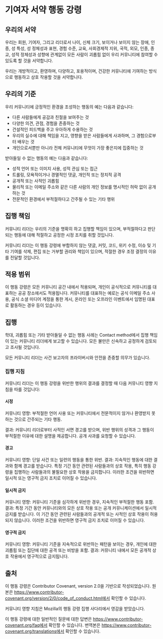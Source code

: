 # 기여자 서약 행동 강령

## 우리의 서약
우리는 회원, 기여자, 그리고 리더로서 나이, 신체 크기, 보이거나 보이지 않는 장애, 인종, 성 특성, 성 정체성과 표현, 경험 수준, 교육, 사회경제적 지위, 국적, 외모, 인종, 종교, 성적 정체성과 성향에 관계없이 모든 사람이 괴롭힘 없이 우리 커뮤니티에 참여할 수 있도록 할 것을 서약합니다.

우리는 개방적이고, 환영하며, 다양하고, 포용적이며, 건강한 커뮤니티에 기여하는 방식으로 행동하고 상호 작용할 것을 서약합니다.

## 우리의 기준
우리 커뮤니티에 긍정적인 환경을 조성하는 행동의 예는 다음과 같습니다:

* 다른 사람들에게 공감과 친절을 보여주는 것
* 다양한 의견, 관점, 경험을 존중하는 것
* 건설적인 피드백을 주고 우아하게 수용하는 것
* 우리의 실수에 대해 책임을 지고, 영향을 받은 사람들에게 사과하며, 그 경험으로부터 배우는 것
* 개인으로서뿐만 아니라 전체 커뮤니티에 무엇이 가장 좋은지에 집중하는 것

받아들일 수 없는 행동의 예는 다음과 같습니다:

* 성적 언어 또는 이미지 사용, 성적 관심 또는 접근
* 트롤링, 모욕적이거나 경멸적인 댓글, 개인적 또는 정치적 공격
* 공개적 또는 사적인 괴롭힘
* 물리적 또는 이메일 주소와 같은 다른 사람의 개인 정보를 명시적인 허락 없이 공개하는 것
* 전문적인 환경에서 부적절하다고 간주될 수 있는 기타 행위

## 집행 책임
커뮤니티 리더는 우리의 기준을 명확히 하고 집행할 책임이 있으며, 부적절하다고 판단되는 행동에 대해 적절하고 공정한 시정 조치를 취할 것입니다.

커뮤니티 리더는 이 행동 강령에 부합하지 않는 댓글, 커밋, 코드, 위키 수정, 이슈 및 기타 기여를 삭제, 편집 또는 거부할 권리와 책임이 있으며, 적절한 경우 조정 결정의 이유를 전달할 것입니다.

## 적용 범위
이 행동 강령은 모든 커뮤니티 공간 내에서 적용되며, 개인이 공식적으로 커뮤니티를 대표하는 공공 장소에서도 적용됩니다. 커뮤니티를 대표하는 예로는 공식 이메일 주소 사용, 공식 소셜 미디어 계정을 통한 게시, 온라인 또는 오프라인 이벤트에서 임명된 대표로 활동하는 경우 등이 있습니다.

## 집행
학대, 괴롭힘 또는 기타 받아들일 수 없는 행동 사례는 Contact method에서 집행 책임이 있는 커뮤니티 리더에게 보고할 수 있습니다. 모든 불만은 신속하고 공정하게 검토되고 조사될 것입니다.

모든 커뮤니티 리더는 사건 보고자의 프라이버시와 안전을 존중할 의무가 있습니다.

### 집행 지침
커뮤니티 리더는 이 행동 강령을 위반한 행위의 결과를 결정할 때 다음 커뮤니티 영향 지침을 따를 것입니다:

#### 시정
커뮤니티 영향: 부적절한 언어 사용 또는 커뮤니티에서 전문적이지 않거나 환영받지 못하는 것으로 간주되는 기타 행동.

결과: 커뮤니티 리더로부터 사적인 서면 경고를 받으며, 위반 행위의 성격과 그 행동이 부적절한 이유에 대한 설명을 제공합니다. 공개 사과를 요청할 수 있습니다.

#### 경고
커뮤니티 영향: 단일 사건 또는 일련의 행동을 통한 위반.
결과: 지속적인 행동에 대한 결과와 함께 경고를 받습니다. 특정 기간 동안 관련된 사람들과의 상호 작용, 특히 행동 강령을 집행하는 사람들과의 불필요한 상호 작용을 금지합니다. 이러한 조건을 위반하면 일시적 또는 영구적 금지 조치로 이어질 수 있습니다.

#### 일시적 금지
커뮤니티 영향: 커뮤니티 기준을 심각하게 위반한 경우, 지속적인 부적절한 행동 포함.
결과: 특정 기간 동안 커뮤니티와의 모든 상호 작용 또는 공개 커뮤니케이션에서 일시적 금지를 받습니다. 이 기간 동안 관련된 사람들과의 공개적 또는 사적인 상호 작용이 허용되지 않습니다. 이러한 조건을 위반하면 영구적 금지 조치로 이어질 수 있습니다.

#### 영구적 금지
커뮤니티 영향: 커뮤니티 기준을 지속적으로 위반하는 패턴을 보이는 경우, 개인에 대한 괴롭힘 또는 집단에 대한 공격 또는 비방을 포함.
결과: 커뮤니티 내에서 모든 공개적 상호 작용에서 영구적으로 금지됩니다.

## 출처
이 행동 강령은 Contributor Covenant, version 2.0을 기반으로 작성되었습니다. 원본은 https://www.contributor-covenant.org/version/2/0/code_of_conduct.html에서 확인할 수 있습니다.

커뮤니티 영향 지침은 Mozilla의 행동 강령 집행 사다리에서 영감을 받았습니다.

이 행동 강령에 대한 일반적인 질문에 대한 답변은 https://www.contributor-covenant.org/faq에서 확인할 수 있습니다. 번역본은 https://www.contributor-covenant.org/translations에서 확인할 수 있습니다.